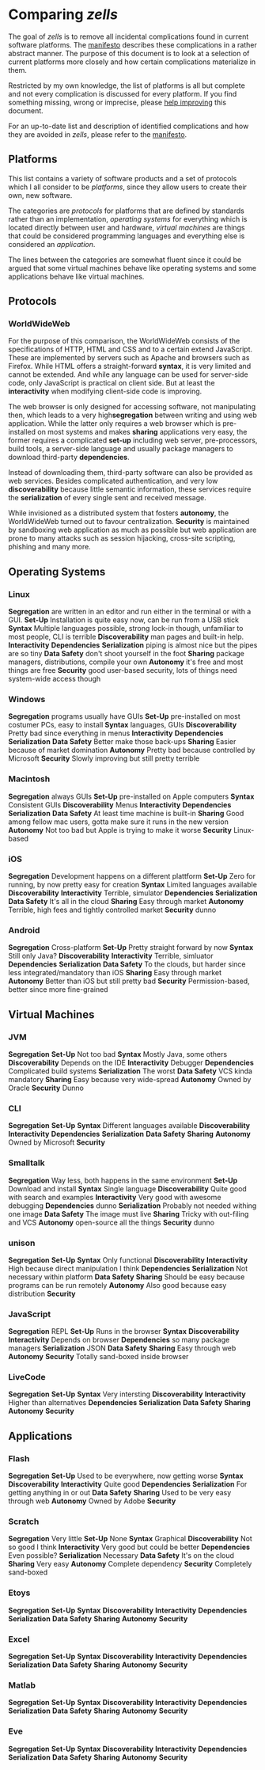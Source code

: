 # Comparing *zells*

The goal of *zells* is to remove all incidental complications found in current software platforms. The [manifesto] describes these complications in a rather abstract manner. The purpose of this document is to look at a selection of current platforms more closely and how certain complications materialize in them.

Restricted by my own knowledge, the list of platforms is all but complete and not every complication is discussed for every platform. If you find something missing, wrong or imprecise, please [help improving][pulls] this document.

For an up-to-date list and description of identified complications and how they are avoided in *zells*, please refer to the [manifesto].

[manifesto]: https://github.com/zells/core/blob/master/manifesto.md
[pulls]: https://github.com/zells/core/pulls

## Platforms

This list contains a variety of software products and a set of protocols which I all consider to be *platforms*, since they allow users to create their own, new software.

The categories are *protocols* for platforms that are defined by standards rather than an implementation, *operating systems* for everything which is located directly between user and hardware, *virtual machines* are things that could be considered programming languages and everything else is considered an *application*. 

The lines between the categories are somewhat fluent since it could be argued that some virtual machines behave like operating systems and some applications behave like virtual machines.


## Protocols

### WorldWideWeb

For the purpose of this comparison, the WorldWideWeb consists of the specifications of HTTP, HTML and CSS and to a certain extend JavaScript. These are implemented by servers such as Apache and browsers such as Firefox. While HTML offers a straight-forward **syntax**, it is very limited and cannot be extended. And while any language can be used for server-side code, only JavaScript is practical on client side. But at least the **interactivity** when modifying client-side code is improving.

The web browser is only designed for accessing software, not manipulating then, which leads to a very high**segregation** between writing and using web application. While the latter only requires a web browser which is pre-installed on most systems and makes **sharing** applications very easy, the former requires a complicated **set-up** including web server, pre-processors, build tools, a server-side language and usually package managers to download third-party **dependencies**. 

Instead of downloading them, third-party software can also be provided as web services. Besides complicated authentication, and very low **discoverability** because little semantic information, these services require the **serialization** of every single sent and received message.

While invisioned as a distributed system that fosters **autonomy**, the WorldWideWeb turned out to favour centralization. **Security** is maintained by sandboxing web application as much as possible but web application are prone to many attacks such as session hijacking, cross-site scripting, phishing and many more.

## Operating Systems

### Linux

**Segregation** are written in an editor and run either in the terminal or with a GUI.
**Set-Up** Installation is quite easy now, can be run from a USB stick
**Syntax** Multiple languages possible, strong lock-in though, unfamiliar to most people, CLI is terrible
**Discoverability** man pages and built-in help. 
**Interactivity**
**Dependencies**
**Serialization** piping is almost nice but the pipes are so tiny
**Data Safety** don't shoot yourself in the foot
**Sharing** package managers, distributions, compile your own
**Autonomy** it's free and most things are free
**Security** good user-based security, lots of things need system-wide access though

### Windows

**Segregation** programs usually have GUIs
**Set-Up** pre-installed on most costumer PCs, easy to install
**Syntax** languages, GUIs
**Discoverability** Pretty bad since everything in menus
**Interactivity**
**Dependencies**
**Serialization**
**Data Safety** Better make those back-ups
**Sharing** Easier because of market domination
**Autonomy** Pretty bad because controlled by Microsoft
**Security** Slowly improving but still pretty terrible

### Macintosh

**Segregation** always GUIs
**Set-Up** pre-installed on Apple computers
**Syntax** Consistent GUIs
**Discoverability** Menus
**Interactivity**
**Dependencies**
**Serialization**
**Data Safety** At least time machine is built-in
**Sharing** Good among fellow mac users, gotta make sure it runs in the new version
**Autonomy** Not too bad but Apple is trying to make it worse
**Security** Linux-based

### iOS

**Segregation** Development happens on a different plattform
**Set-Up** Zero for running, by now pretty easy for creation
**Syntax** Limited languages available
**Discoverability**
**Interactivity** Terrible, simulator
**Dependencies**
**Serialization**
**Data Safety** It's all in the cloud
**Sharing** Easy through market
**Autonomy** Terrible, high fees and tightly controlled market
**Security** dunno

### Android

**Segregation** Cross-platform
**Set-Up** Pretty straight forward by now
**Syntax** Still only Java?
**Discoverability**
**Interactivity** Terrible, simluator
**Dependencies**
**Serialization**
**Data Safety** To the clouds, but harder since less integrated/mandatory than iOS
**Sharing** Easy through market
**Autonomy** Better than iOS but still pretty bad
**Security** Permission-based, better since more fine-grained


## Virtual Machines

### JVM

**Segregation**
**Set-Up** Not too bad
**Syntax** Mostly Java, some others
**Discoverability** Depends on the IDE
**Interactivity** Debugger
**Dependencies** Complicated build systems
**Serialization** The worst
**Data Safety** VCS kinda mandatory
**Sharing** Easy because very wide-spread
**Autonomy** Owned by Oracle
**Security** Dunno

### CLI

**Segregation**
**Set-Up**
**Syntax** Different languages available
**Discoverability**
**Interactivity**
**Dependencies**
**Serialization**
**Data Safety**
**Sharing**
**Autonomy** Owned by Microsoft
**Security**

### Smalltalk

**Segregation** Way less, both happens in the same environment
**Set-Up** Download and install
**Syntax** Single language
**Discoverability** Quite good with search and examples
**Interactivity** Very good with awesome debugging
**Dependencies** dunno
**Serialization** Probably not needed withing one image
**Data Safety** The image must live
**Sharing** Tricky with out-filing and VCS
**Autonomy** open-source all the things
**Security** dunno

### unison

**Segregation**
**Set-Up**
**Syntax** Only functional
**Discoverability**
**Interactivity** High because direct manipulation I think
**Dependencies**
**Serialization** Not necessary within platform
**Data Safety**
**Sharing** Should be easy because programs can be run remotely
**Autonomy** Also good because easy distribution
**Security**

### JavaScript

**Segregation** REPL
**Set-Up** Runs in the browser
**Syntax**
**Discoverability**
**Interactivity** Depends on browser
**Dependencies** so many package managers
**Serialization** JSON
**Data Safety**
**Sharing** Easy through web
**Autonomy**
**Security** Totally sand-boxed inside browser

### LiveCode

**Segregation**
**Set-Up**
**Syntax** Very intersting
**Discoverability**
**Interactivity** Higher than alternatives
**Dependencies**
**Serialization**
**Data Safety**
**Sharing**
**Autonomy**
**Security**


## Applications

### Flash

**Segregation**
**Set-Up** Used to be everywhere, now getting worse
**Syntax**
**Discoverability**
**Interactivity** Quite good
**Dependencies**
**Serialization** For getting anything in or out
**Data Safety**
**Sharing** Used to be very easy through web
**Autonomy** Owned by Adobe
**Security**

### Scratch

**Segregation** Very little
**Set-Up** None
**Syntax** Graphical
**Discoverability** Not so good I think
**Interactivity** Very good but could be better
**Dependencies** Even possible?
**Serialization** Necessary
**Data Safety** It's on the cloud
**Sharing** Very easy
**Autonomy** Complete dependency
**Security** Completely sand-boxed

### Etoys

**Segregation**
**Set-Up**
**Syntax**
**Discoverability**
**Interactivity**
**Dependencies**
**Serialization**
**Data Safety**
**Sharing**
**Autonomy**
**Security**

### Excel

**Segregation**
**Set-Up**
**Syntax**
**Discoverability**
**Interactivity**
**Dependencies**
**Serialization**
**Data Safety**
**Sharing**
**Autonomy**
**Security**

### Matlab

**Segregation**
**Set-Up**
**Syntax**
**Discoverability**
**Interactivity**
**Dependencies**
**Serialization**
**Data Safety**
**Sharing**
**Autonomy**
**Security**

### Eve

**Segregation**
**Set-Up**
**Syntax**
**Discoverability**
**Interactivity**
**Dependencies**
**Serialization**
**Data Safety**
**Sharing**
**Autonomy**
**Security**
